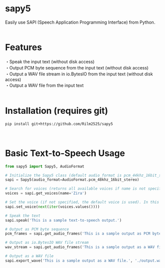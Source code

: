 # sapy5
Easily use SAPI (Speech Application Programming Interface) from Python.<br>
<br>

# Features
・Speak the input text (without disk access)<br>
・Output PCM byte sequence from the input text (without disk access)<br>
・Output a WAV file stream in io.BytesIO from the input text (without disk access)<br>
・Output a WAV file from the input text<br>
<br>

# Installation (requires git)
```sh
pip install git+https://github.com/Rilm2525/sapy5
```
<br>

# Basic Text-to-Speech Usage
```Python
from sapy5 import Sapy5, AudioFormat

# Initialize the Sapy5 class (default audio_format is pcm_44khz_16bit_stereo if not specified)
sapi = Sapy5(audio_format=AudioFormat.pcm_48khz_16bit_stereo)

# Search for voices (returns all available voices if name is not specified)
voices = sapi.get_voices(name='Zira')

# Set the voice (if not specified, the default voice is used). In this example, we set the first element from the search result Dict.
sapi.set_voice(next(iter(voices.values())))

# Speak the text
sapi.speak('This is a sample text-to-speech output.')

# Output as PCM byte sequence
pcm_frames = sapi.get_audio_frames('This is a sample output as PCM byte sequence.')

# Output as io.BytesIO WAV file stream
wav_stream = sapi.get_audio_frames('This is a sample output as a WAV file stream in io.BytesIO.')

# Output as a WAV file
sapi.export_wave('This is a sample output as a WAV file.', './output.wav', 'wb')
```
